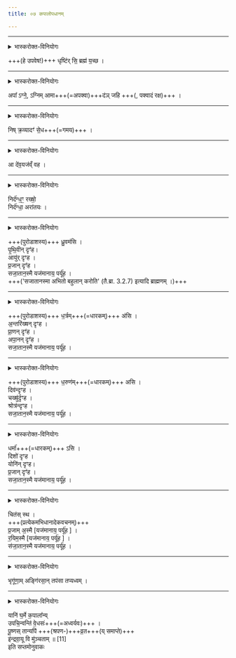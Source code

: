 ```yaml
---
title: ०७ कपालोपधानम्

---
```

____

<details><summary>भास्करोक्त-विनियोगः</summary>

धृष्टिमादत्ते
</details>


+++(हे उपवेष!)+++ धृष्टि॑र् सि॒ ब्रह्म॑ य॒च्छ ।
____

<details><summary>भास्करोक्त-विनियोगः</summary>

गार्हपत्यमभिमन्त्रयते
</details>


अपा᳚ ऽग्ने॒, ऽग्निम् आमा+++(=अपक्वा)+++द॑ञ् जहि +++(, पक्वादं रक्ष)+++ ।
____

<details><summary>भास्करोक्त-विनियोगः</summary>

अङ्गारं निरस्यति
</details>


निष् क्र॒व्यादꣳ॑ से॒ध+++(=गमय)+++ ।
____

<details><summary>भास्करोक्त-विनियोगः</summary>

अङ्गारमन्यमावर्तयति
</details>


आ दे॑व॒यज॑व्ँ वह ।
____

<details><summary>भास्करोक्त-विनियोगः</summary>

अङ्गारमधिवर्तयति
</details>


निर्द॑ग्ध॒ꣳ॒ रख्षो॒  
निर्द॑ग्धा॒ अरा॑तयः ।
____

<details><summary>भास्करोक्त-विनियोगः</summary>

मध्यमं कपालमुपदधाति
</details>


+++(पुरोडाशस्य)+++ ध्रु॒वम॑सि ।  
पृ॒थि॒वीन् दृꣳ॑ह।  
आयु॑र् दृꣳह ।  
प्र॒जान् दृꣳ॑ह ।  
सजा॒तान॒स्मै यज॑मानाय॒ पर्यू॑ह ।  
+++('सजातानस्मा अभितो बहुलान् करोति' (तै.ब्रा. 3.2.7) इत्यादि ब्राह्मणम् ।)+++
____

<details><summary>भास्करोक्त-विनियोगः</summary>

पूर्वार्धमुपदधाति
</details>


+++(पुरोडाशस्य)+++ ध॒र्त्रम्+++(=धारकम्)+++ अ॑सि ।    
अ॒न्तरि॑ख्षन् दृꣳह ।    
प्रा॒णन् दृꣳ॑ह ।  
अपा॒नन् दृꣳ॑ह ।   
सजा॒तान॒स्मै यज॑मानाय॒ पर्यू॑ह ।
____

<details><summary>भास्करोक्त-विनियोगः</summary>

अपरार्धमुपदधाति
</details>


+++(पुरोडाशस्य)+++ ध॒रुण॑म्+++(=धारकम्)+++ असि ।  
दिव॑न्दृꣳह ।  
चख्षु॑र्दृꣳह ।  
श्रोत्र॑न्दृꣳह ।  
सजा॒तान॒स्मै यज॑मानाय॒ पर्यू॑ह ।
____

<details><summary>भास्करोक्त-विनियोगः</summary>

दक्षिणार्धमुपदधाति
</details>


धर्मा॑+++(=धारकम्)+++ ऽसि ।  
दिशो॑ दृꣳह ।  
योनि॑न् दृꣳह।  
प्र॒जान् दृꣳ॑ह ।  
सजा॒तान॒स्मै यज॑मानाय॒ पर्यू॑ह ।
____

<details><summary>भास्करोक्त-विनियोगः</summary>

अन्यान्युपदधाति
</details>


चित॑स् स्थ ।  
+++(प्रत्येकमभिधानादेकवचनम्)+++  
प्र॒जाम् अ॒स्मै [यज॑मानाय॒ पर्यू॑ह ] ।  
र॒यिम॒स्मै  [यज॑मानाय॒ पर्यू॑ह ] ।  
स॑जा॒तान॒स्मै यज॑मानाय॒ पर्यू॑ह ।  
____

<details><summary>भास्करोक्त-विनियोगः</summary>

अङ्गारैरभिवासयति
</details>


भृगू॑णा॒म् अङ्गि॑रसा॒न् तप॑सा तप्यध्वम् ।
____

<details><summary>भास्करोक्त-विनियोगः</summary>

कपालानि विमुञ्चति
</details>


यानि॑ घ॒र्मे क॒पाला᳚न्य्  
उपचि॒न्वन्ति॑ वे॒धसः॑+++(=अध्वर्यवः)+++ ।  
पू॒ष्णस् तान्यपि॑ +++(श्रपण-)+++व्र॒त+++(य् समाप्ते)+++  
इ॑न्द्रवा॒यू वि मु॑ञ्चताम् ॥ [11]   
इति सप्तमोनुवाकः
